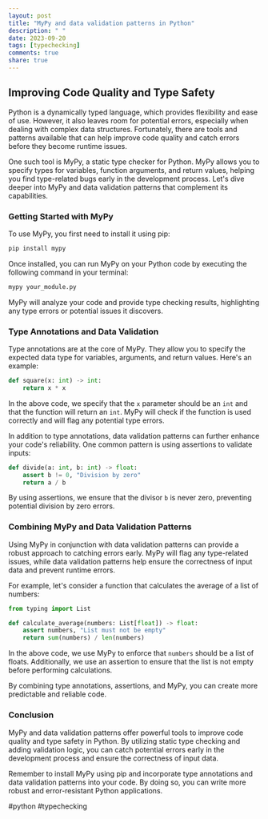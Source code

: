 ```yaml
---
layout: post
title: "MyPy and data validation patterns in Python"
description: " "
date: 2023-09-20
tags: [typechecking]
comments: true
share: true
---
```

## Improving Code Quality and Type Safety

Python is a dynamically typed language, which provides flexibility and ease of use. However, it also leaves room for potential errors, especially when dealing with complex data structures. Fortunately, there are tools and patterns available that can help improve code quality and catch errors before they become runtime issues.

One such tool is MyPy, a static type checker for Python. MyPy allows you to specify types for variables, function arguments, and return values, helping you find type-related bugs early in the development process. Let's dive deeper into MyPy and data validation patterns that complement its capabilities.

### Getting Started with MyPy

To use MyPy, you first need to install it using pip:

```python
pip install mypy
```

Once installed, you can run MyPy on your Python code by executing the following command in your terminal:

```bash
mypy your_module.py
```

MyPy will analyze your code and provide type checking results, highlighting any type errors or potential issues it discovers.

### Type Annotations and Data Validation

Type annotations are at the core of MyPy. They allow you to specify the expected data type for variables, arguments, and return values. Here's an example:

```python
def square(x: int) -> int:
    return x * x
```

In the above code, we specify that the `x` parameter should be an `int` and that the function will return an `int`. MyPy will check if the function is used correctly and will flag any potential type errors.

In addition to type annotations, data validation patterns can further enhance your code's reliability. One common pattern is using assertions to validate inputs:

```python
def divide(a: int, b: int) -> float:
    assert b != 0, "Division by zero"
    return a / b
```

By using assertions, we ensure that the divisor `b` is never zero, preventing potential division by zero errors.

### Combining MyPy and Data Validation Patterns

Using MyPy in conjunction with data validation patterns can provide a robust approach to catching errors early. MyPy will flag any type-related issues, while data validation patterns help ensure the correctness of input data and prevent runtime errors.

For example, let's consider a function that calculates the average of a list of numbers:

```python
from typing import List

def calculate_average(numbers: List[float]) -> float:
    assert numbers, "List must not be empty"
    return sum(numbers) / len(numbers)
```

In the above code, we use MyPy to enforce that `numbers` should be a list of floats. Additionally, we use an assertion to ensure that the list is not empty before performing calculations.

By combining type annotations, assertions, and MyPy, you can create more predictable and reliable code.

### Conclusion

MyPy and data validation patterns offer powerful tools to improve code quality and type safety in Python. By utilizing static type checking and adding validation logic, you can catch potential errors early in the development process and ensure the correctness of input data.

Remember to install MyPy using pip and incorporate type annotations and data validation patterns into your code. By doing so, you can write more robust and error-resistant Python applications.

#python #typechecking